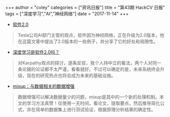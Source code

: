 +++
author = "cvley"
categories = ["资讯日报"]
title = "第43期 HackCV 日报"
tags = ["深度学习","AI","神经网络"]
date = "2017-11-14"
+++

- [软件2.0](https://medium.com/@karpathy/software-2-0-a64152b37c35?from=hackcv&hmsr=hackcv.com&utm_medium=hackcv.com&utm_source=hackcv.com)

> Tesla公司AI部门主管的观点，软件因为神经网络，正在升级为2.0版本，他在这篇文章中提出了2.0版本的一些例子，并分享了它的好处和局限性。

- [深度学习是软件2.0吗？](https://medium.com/intuitionmachine/is-deep-learning-software-2-0-cc7ad46b138f?from=hackcv&hmsr=hackcv.com&utm_medium=hackcv.com&utm_source=hackcv.com)

> 对Karpathy观点的探讨，逐条反驳，我个人持中立的看法，两个人对同一条论据的论证都不太严谨，看看就好。不过可以确定的是，未来系统终会升级，现在的研究热点也将会成为未来的基础设施。

- [mixup：与数据相关的数据增强](http://www.inference.vc/mixup-data-dependent-data-augmentation/?from=hackcv&hmsr=hackcv.com&utm_medium=hackcv.com&utm_source=hackcv.com)

> 数据增强可以解决数据量少的问题，mixup是其中的一个新的处理机制。本文的学习方法真赞！仅使用一天时间，看论文，提取要点，然后推导简化公式，并在简单的数据集上进行测试验证，根据原理分析结果的确定性。

